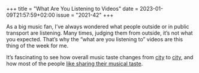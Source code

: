 +++
title       = "What Are You Listening to Videos"
date        = 2023-01-09T21:57:59+02:00
issue       = "2021-42"
+++

As a big music fan, I’ve always wondered what people outside or in public transport are listening. Many times, judging them from outside, it’s not what you expected. That’s why the “what are you listening to” videos are this thing of the week for me.

It’s fascinating to see how overall music taste changes from [city](https://www.youtube.com/watch?v=F8oYGC3Z1qE) to [city](https://www.youtube.com/watch?v=ll72vq3mDXw&t=6s), and how most of the people [like sharing their musical taste](https://www.youtube.com/watch?v=8E7phXyckvU).
